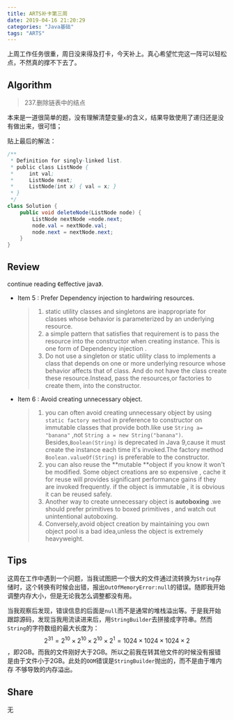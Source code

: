 ```yaml
---
title: ARTS补卡第三周
date: 2019-04-16 21:20:29
categories: "Java基础"
tags: "ARTS"
---
```


上周工作任务很重，周日没来得及打卡，今天补上。真心希望忙完这一阵可以轻松点，不然真的撑不下去了。

<!--more-->

## Algorithm

> 237.删除链表中的结点

本来是一道很简单的题，没有理解清楚变量`x`的含义，结果导致使用了递归还是没有做出来，很可惜；

贴上最后的解法：

```java
/**
 * Definition for singly-linked list.
 * public class ListNode {
 *     int val;
 *     ListNode next;
 *     ListNode(int x) { val = x; }
 * }
 */
class Solution {
    public void deleteNode(ListNode node) {
        ListNode nextNode =node.next;
        node.val = nextNode.val;
        node.next = nextNode.next;
    }
}
```

## Review

continue reading 《effective java》.

- Item 5 : Prefer Dependency injection to hardwiring resources.

  > 1. static utility classes and singletons are inappropriate for classes whose behavior is parameterized by an underlying resource.
  > 2. a simple pattern that satisfies that requirement is to pass the resource into the constructor when creating instance. This is one form of Dependency injection .
  > 3. Do not use a singleton or static utility class to implements a class that depends on one or more   underlying resource whose  behavior affects that of class. And do not have the class create these resource.Instead, pass the resources,or factories to create them, into the constructor.

- Item 6 : Avoid creating unnecessary object.

  > 1. you can often avoid creating unnecessary object by using `static factory method` in preference to constructor on immutable classes that provide both.like use `String a= "banana"` ,not `String a = new String("banana")`. Besides,`Boolean(String)` is deprecated in Java 9,cause it must create the instance each time it's invoked.The factory method `Boolean.valueOf(String)` is preferable to the constructor. 
  > 2. you can also reuse the **mutable **object if you know it won't be modified. Some object creations are so expensive , cache it for reuse will provides significant performance gains if they are invoked frequently. if the object is immutable , it is obvious it can be reused safely.
  > 3. Another way to create unnecessary object is **autoboxing** .we should prefer primitives to boxed primitives , and watch out unintentional autoboxing.
  > 4. Conversely,avoid object creation by maintaining you own object pool is a bad idea,unless the object is extremely heavyweight.

## Tips

这周在工作中遇到一个问题，当我试图把一个很大的文件通过流转换为`String`存储时，这个转换有时候会出错，报出`OutOfMemoryError:null`的错误。随即我开始调整内存大小，但是无论我怎么调整都没有用。

当我观察后发现，错误信息的后面是`null`而不是通常的堆栈溢出等。于是我开始跟踪源码，发现当我用流读进来后，用`StringBuilder`去拼接成字符串。然而`String`的字符数组的最大长度为：$$2^{31}=2^{10}\times2^{10}\times2^{10}\times2^{1}=1024\times1024\times1024\times2$$，即2GB。而我的文件刚好大于2GB。所以之前我在转其他文件的时候没有报错是由于文件小于2GB。此处的`OOM`错误是`StringBuilder`抛出的，而不是由于堆内存 不够导致的内存溢出。

## Share

无



